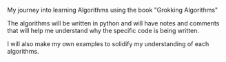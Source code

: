 My journey into learning Algorithms using the book "Grokking Algorithms"

The algorithms will be written in python and will have notes and comments that will help me understand why the specific code is being written.

I will also make my own examples to solidify my understanding of each algorithms.
